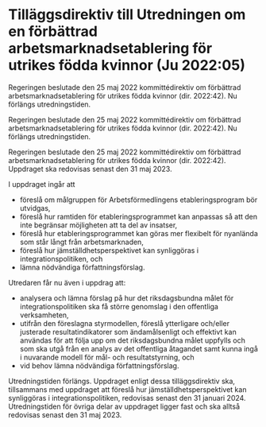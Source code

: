 # Tilläggsdirektiv till Utredningen om en förbättrad arbetsmarknadsetablering för utrikes födda kvinnor (Ju 2022:05)

Regeringen beslutade den 25 maj 2022 kommittédirektiv om förbättrad
arbetsmarknadsetablering för utrikes födda kvinnor (dir. 2022:42). Nu förlängs utredningstiden.

Regeringen beslutade den 25 maj 2022 kommittédirektiv om förbättrad
arbetsmarknadsetablering för utrikes födda kvinnor (dir. 2022:42). Nu förlängs utredningstiden.

Regeringen beslutade den 25 maj 2022 kommittédirektiv om förbättrad
arbetsmarknadsetablering för utrikes födda kvinnor (dir. 2022:42).
Uppdraget ska redovisas senast den 31 maj 2023.

I uppdraget ingår att

* föreslå om målgruppen för Arbetsförmedlingens etableringsprogram bör utvidgas,
* föreslå hur ramtiden för etableringsprogrammet kan anpassas så att den inte begränsar möjligheten att ta del av insatser,
* föreslå hur etableringsprogrammet kan göras mer flexibelt för nyanlända som står långt från arbetsmarknaden,
* föreslå hur jämställdhetsperspektivet kan synliggöras i integrationspolitiken, och
* lämna nödvändiga författningsförslag.

Utredaren får nu även i uppdrag att:

* analysera och lämna förslag på hur det riksdagsbundna målet för integrationspolitiken ska få större genomslag i den offentliga verksamheten,
* utifrån den föreslagna styrmodellen, föreslå ytterligare och/eller justerade resultatindikatorer som ändamålsenligt och effektivt kan användas för att följa upp om det riksdagsbundna målet uppfylls och som ska utgå från en analys av det offentliga åtagandet samt kunna ingå i nuvarande modell för mål- och resultatstyrning, och
* vid behov lämna nödvändiga författningsförslag.

Utredningstiden förlängs. Uppdraget enligt dessa tilläggsdirektiv ska, tillsammans med uppdraget att föreslå hur jämställdhetsperspektivet kan synliggöras i integrationspolitiken, redovisas senast den 31 januari 2024. Utredningstiden för övriga delar av uppdraget ligger fast och ska alltså redovisas senast den 31 maj 2023.
